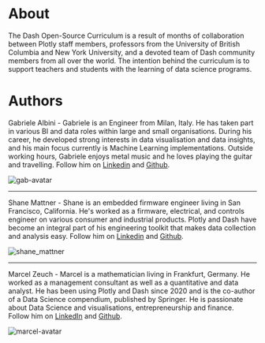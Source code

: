 # About
The Dash Open-Source Curriculum is a result of months of collaboration between Plotly staff members, professors from the University of British Columbia and New York University, and a devoted team of Dash community members from all over the world. The intention behind the curriculum is to support teachers and students with the learning of data science programs. 

# Authors

Gabriele Albini - 
Gabriele is an Engineer from Milan, Italy. He has taken part in various BI and data roles within large and small organisations. During his career, he developed strong interests in data visualisation and data insights, and his main focus currently is Machine Learning implementations. Outside working hours, Gabriele enjoys metal music and he loves playing the guitar and travelling. Follow him on [Linkedin](https://www.linkedin.com/in/gabriele-albini-85100549/) and [Github](https://github.com/gabri-al). 

![gab-avatar](./about_files/GA_Avatar.png)

***

Shane Mattner -
Shane is an embedded firmware engineer living in San Francisco, California. He's worked as a firmware, electrical, and controls engineer on various consumer and industrial products. Plotly and Dash have become an integral part of his engineering toolkit that makes data collection and analysis easy. Follow him on [Linkedin](https://www.linkedin.com/in/shane-mattner-071b7941/) and [Github](https://github.com/shanemmattner).

![shane_mattner](./about_files/shane_mattner.jpeg)

***

Marcel Zeuch - 
Marcel is a mathematician living in Frankfurt, Germany.  He worked as a management consultant as well as a quantitative and data analyst. He has been using Plotly and Dash since 2020 and is the co-author of a Data Science compendium, published by Springer. He is passionate about Data Science and visualisations, entrepreneurship and finance. Follow him on [LinkedIn](https://de.linkedin.com/in/marcel-zeuch) and [Github](https://github.com/MarcelZeuch).

![marcel-avatar](./about_files/marcel-bio1.png)
